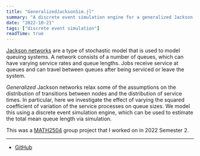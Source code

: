 ```yaml
---
title: "GeneralizedJacksonSim.jl"
summary: "A discrete event simulation engine for a generalized Jackson network built in Julia"
date: "2022-10-21"
tags: ["discrete event simulation"]
readTime: true
---
```


[Jackson networks](https://en.wikipedia.org/wiki/Jackson_network) are a type of stochastic model that is used to model queuing systems. A network consists of a number of queues, which can have varying service rates and queue lengths. Jobs receive service at queues and can travel between queues after being serviced or leave the system.

*Generalized* Jackson networks relax some of the assumptions on the distribution of transitions between nodes and the distribution of service times. In particular, here we investigate the effect of varying the squared coefficient of variation of the service processes on queue sizes. We model this using a discrete event simulation engine, which can be used to estimate the total mean queue length via simulation.

This was a [MATH2504](https://courses.smp.uq.edu.au/MATH2504/) group project that I worked on in 2022 Semester 2.

---

* <a href="https://github.com/LimaoC/GeneralizedJacksonSim.jl/" target="_blank">GitHub</a>
